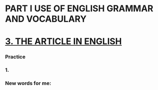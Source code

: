 # PART I USE OF ENGLISH GRAMMAR AND VOCABULARY
# [3. THE ARTICLE IN ENGLISH](../../README.md)
### Practice 
### 1.

### New words for me: